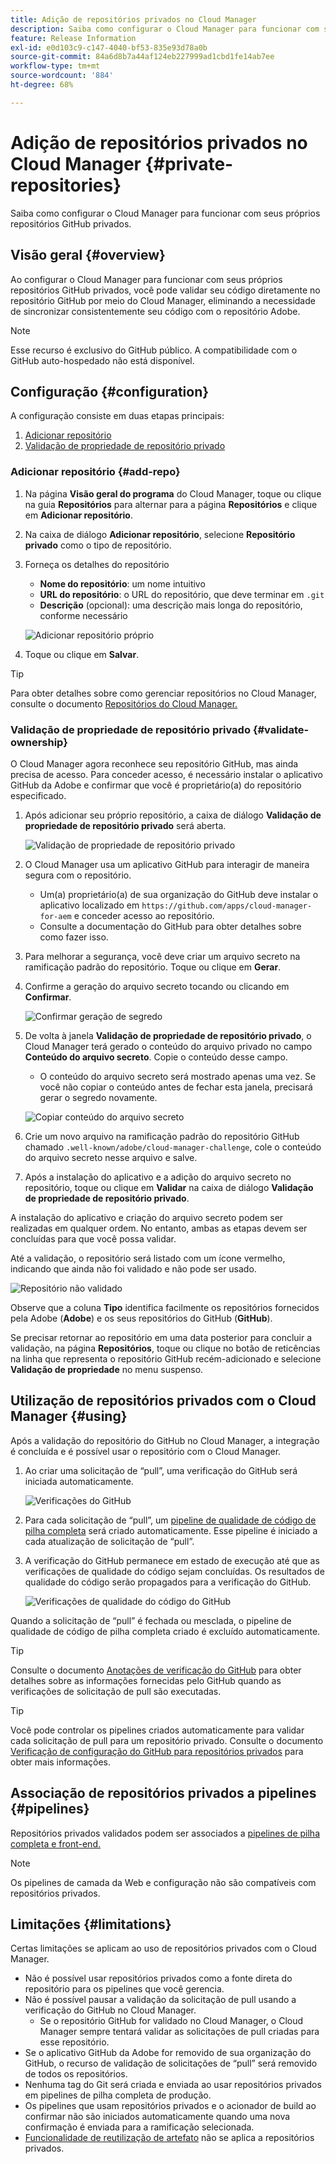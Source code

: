 ```yaml
---
title: Adição de repositórios privados no Cloud Manager
description: Saiba como configurar o Cloud Manager para funcionar com seus próprios repositórios GitHub privados.
feature: Release Information
exl-id: e0d103c9-c147-4040-bf53-835e93d78a0b
source-git-commit: 84a6d8b7a44af124eb227999ad1cbd1fe14ab7ee
workflow-type: tm+mt
source-wordcount: '884'
ht-degree: 68%

---
```



# Adição de repositórios privados no Cloud Manager {#private-repositories}

Saiba como configurar o Cloud Manager para funcionar com seus próprios repositórios GitHub privados.

## Visão geral {#overview}

Ao configurar o Cloud Manager para funcionar com seus próprios repositórios GitHub privados, você pode validar seu código diretamente no repositório GitHub por meio do Cloud Manager, eliminando a necessidade de sincronizar consistentemente seu código com o repositório Adobe.

>[!NOTE]
>
>Esse recurso é exclusivo do GitHub público. A compatibilidade com o GitHub auto-hospedado não está disponível.

## Configuração {#configuration}

A configuração consiste em duas etapas principais:

1. [Adicionar repositório](#add-repo)
1. [Validação de propriedade de repositório privado](#validate-ownership)

### Adicionar repositório {#add-repo}

1. Na página **Visão geral do programa** do Cloud Manager, toque ou clique na guia **Repositórios** para alternar para a página **Repositórios** e clique em **Adicionar repositório**.

1. Na caixa de diálogo **Adicionar repositório**, selecione **Repositório privado** como o tipo de repositório.

1. Forneça os detalhes do repositório

   * **Nome do repositório**: um nome intuitivo
   * **URL do repositório**: o URL do repositório, que deve terminar em `.git`
   * **Descrição** (opcional): uma descrição mais longa do repositório, conforme necessário

   ![Adicionar repositório próprio](/help/assets/repositories/add-own-github.png)

1. Toque ou clique em **Salvar**.

>[!TIP]
>
>Para obter detalhes sobre como gerenciar repositórios no Cloud Manager, consulte o documento [Repositórios do Cloud Manager.](/help/managing-code/managing-repositories.md)

### Validação de propriedade de repositório privado {#validate-ownership}

O Cloud Manager agora reconhece seu repositório GitHub, mas ainda precisa de acesso. Para conceder acesso, é necessário instalar o aplicativo GitHub da Adobe e confirmar que você é proprietário(a) do repositório especificado.

1. Após adicionar seu próprio repositório, a caixa de diálogo **Validação de propriedade de repositório privado** será aberta.

   ![Validação de propriedade de repositório privado](/help/assets/repositories/private-repo-validate.png)

1. O Cloud Manager usa um aplicativo GitHub para interagir de maneira segura com o repositório.
   * Um(a) proprietário(a) de sua organização do GitHub deve instalar o aplicativo localizado em `https://github.com/apps/cloud-manager-for-aem` e conceder acesso ao repositório.
   * Consulte a documentação do GitHub para obter detalhes sobre como fazer isso.

1. Para melhorar a segurança, você deve criar um arquivo secreto na ramificação padrão do repositório. Toque ou clique em **Gerar**.

1. Confirme a geração do arquivo secreto tocando ou clicando em **Confirmar**.

   ![Confirmar geração de segredo](/help/assets/repositories/confirm-generation.png)

1. De volta à janela **Validação de propriedade de repositório privado**, o Cloud Manager terá gerado o conteúdo do arquivo privado no campo **Conteúdo do arquivo secreto**. Copie o conteúdo desse campo.

   * O conteúdo do arquivo secreto será mostrado apenas uma vez. Se você não copiar o conteúdo antes de fechar esta janela, precisará gerar o segredo novamente.

   ![Copiar conteúdo do arquivo secreto](/help/assets/repositories/new-secret.png)

1. Crie um novo arquivo na ramificação padrão do repositório GitHub chamado `.well-known/adobe/cloud-manager-challenge`, cole o conteúdo do arquivo secreto nesse arquivo e salve.

1. Após a instalação do aplicativo e a adição do arquivo secreto no repositório, toque ou clique em **Validar** na caixa de diálogo **Validação de propriedade de repositório privado**.

A instalação do aplicativo e criação do arquivo secreto podem ser realizadas em qualquer ordem. No entanto, ambas as etapas devem ser concluídas para que você possa validar.

Até a validação, o repositório será listado com um ícone vermelho, indicando que ainda não foi validado e não pode ser usado.

![Repositório não validado](/help/assets/repositories/unvalidated-repo.png)

Observe que a coluna **Tipo** identifica facilmente os repositórios fornecidos pela Adobe (**Adobe**) e os seus repositórios do GitHub (**GitHub**).

Se precisar retornar ao repositório em uma data posterior para concluir a validação, na página **Repositórios**, toque ou clique no botão de reticências na linha que representa o repositório GitHub recém-adicionado e selecione **Validação de propriedade** no menu suspenso.

## Utilização de repositórios privados com o Cloud Manager {#using}

Após a validação do repositório do GitHub no Cloud Manager, a integração é concluída e é possível usar o repositório com o Cloud Manager.

1. Ao criar uma solicitação de “pull”, uma verificação do GitHub será iniciada automaticamente.

   ![Verificações do GitHub](/help/assets/repositories/github-checks.png)

1. Para cada solicitação de “pull”, um [pipeline de qualidade de código de pilha completa](/help/using/managing-pipelines.md) será criado automaticamente. Esse pipeline é iniciado a cada atualização de solicitação de “pull”.

1. A verificação do GitHub permanece em estado de execução até que as verificações de qualidade do código sejam concluídas. Os resultados de qualidade do código serão propagados para a verificação do GitHub.

   ![Verificações de qualidade do código do GitHub](/help/assets/repositories/github-code-quality.png)

Quando a solicitação de “pull” é fechada ou mesclada, o pipeline de qualidade de código de pilha completa criado é excluído automaticamente.

>[!TIP]
>
>Consulte o documento [Anotações de verificação do GitHub](github-annotations.md) para obter detalhes sobre as informações fornecidas pelo GitHub quando as verificações de solicitação de pull são executadas.

>[!TIP]
>
>Você pode controlar os pipelines criados automaticamente para validar cada solicitação de pull para um repositório privado. Consulte o documento [Verificação de configuração do GitHub para repositórios privados](github-check-config.md) para obter mais informações.

## Associação de repositórios privados a pipelines {#pipelines}

Repositórios privados validados podem ser associados a [pipelines de pilha completa e front-end.](/help/overview/ci-cd-pipelines.md)

>[!NOTE]
>
>Os pipelines de camada da Web e configuração não são compatíveis com repositórios privados.

## Limitações {#limitations}

Certas limitações se aplicam ao uso de repositórios privados com o Cloud Manager.

* Não é possível usar repositórios privados como a fonte direta do repositório para os pipelines que você gerencia.
* Não é possível pausar a validação da solicitação de pull usando a verificação do GitHub no Cloud Manager.
   * Se o repositório GitHub for validado no Cloud Manager, o Cloud Manager sempre tentará validar as solicitações de pull criadas para esse repositório.
* Se o aplicativo GitHub da Adobe for removido de sua organização do GitHub, o recurso de validação de solicitações de “pull” será removido de todos os repositórios.
* Nenhuma tag do Git será criada e enviada ao usar repositórios privados em pipelines de pilha completa de produção.
* Os pipelines que usam repositórios privados e o acionador de build ao confirmar não são iniciados automaticamente quando uma nova confirmação é enviada para a ramificação selecionada.
* [Funcionalidade de reutilização de artefato](/help/getting-started/project-setup.md#build-artifact-reuse) não se aplica a repositórios privados.
